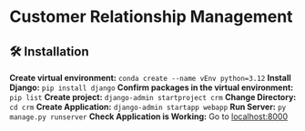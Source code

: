 # Customer Relationship Management

## 🛠️ Installation

**Create virtual environment:** `conda create --name vEnv python=3.12`
**Install Django:** `pip install django`
**Confirm packages in the virtual environment:** `pip list`
**Create project:** `django-admin startproject crm`
**Change Directory:** `cd crm`
**Create Application:** `django-admin startapp webapp`
**Run Server:**  `py manage.py runserver`
**Check Application is Working:** Go to [localhost:8000](http://127.0.0.1:8000)
